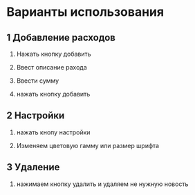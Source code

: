 # Варианты использования

## 1 Добавление расходов 

1. Нажать кнопку добавить 

2. Ввест описание рахода 

3. Ввести сумму

4. нажать кнопку добавить

## 2 Настройки 

1. нажать кнопу настройки 

2. Изменяем цветовую гамму или размер шрифта

## 3 Удаление 

1. нажимаем кнопку удалить и удаляем не нужную новость

